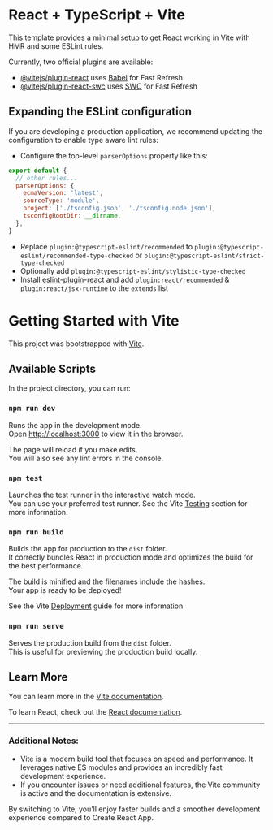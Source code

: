 # React + TypeScript + Vite

This template provides a minimal setup to get React working in Vite with HMR and some ESLint rules.

Currently, two official plugins are available:

- [@vitejs/plugin-react](https://github.com/vitejs/vite-plugin-react/blob/main/packages/plugin-react/README.md) uses [Babel](https://babeljs.io/) for Fast Refresh
- [@vitejs/plugin-react-swc](https://github.com/vitejs/vite-plugin-react-swc) uses [SWC](https://swc.rs/) for Fast Refresh

## Expanding the ESLint configuration

If you are developing a production application, we recommend updating the configuration to enable type aware lint rules:

- Configure the top-level `parserOptions` property like this:

```js
export default {
  // other rules...
  parserOptions: {
    ecmaVersion: 'latest',
    sourceType: 'module',
    project: ['./tsconfig.json', './tsconfig.node.json'],
    tsconfigRootDir: __dirname,
  },
}
```

- Replace `plugin:@typescript-eslint/recommended` to `plugin:@typescript-eslint/recommended-type-checked` or `plugin:@typescript-eslint/strict-type-checked`
- Optionally add `plugin:@typescript-eslint/stylistic-type-checked`
- Install [eslint-plugin-react](https://github.com/jsx-eslint/eslint-plugin-react) and add `plugin:react/recommended` & `plugin:react/jsx-runtime` to the `extends` list


# Getting Started with Vite

This project was bootstrapped with [Vite](https://vitejs.dev/).

## Available Scripts

In the project directory, you can run:

### `npm run dev`

Runs the app in the development mode.\
Open [http://localhost:3000](http://localhost:3000) to view it in the browser.

The page will reload if you make edits.\
You will also see any lint errors in the console.

### `npm test`

Launches the test runner in the interactive watch mode.\
You can use your preferred test runner. See the Vite [Testing](https://vitejs.dev/guide/features.html#testing) section for more information.

### `npm run build`

Builds the app for production to the `dist` folder.\
It correctly bundles React in production mode and optimizes the build for the best performance.

The build is minified and the filenames include the hashes.\
Your app is ready to be deployed!

See the Vite [Deployment](https://vitejs.dev/guide/static-deploy.html) guide for more information.

### `npm run serve`

Serves the production build from the `dist` folder.\
This is useful for previewing the production build locally.

## Learn More

You can learn more in the [Vite documentation](https://vitejs.dev/guide/).

To learn React, check out the [React documentation](https://reactjs.org/).

---

### Additional Notes:

- Vite is a modern build tool that focuses on speed and performance. It leverages native ES modules and provides an incredibly fast development experience.
- If you encounter issues or need additional features, the Vite community is active and the documentation is extensive.

By switching to Vite, you’ll enjoy faster builds and a smoother development experience compared to Create React App.
